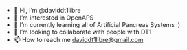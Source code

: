 - 👋 Hi, I’m @daviddt1libre
- 👀 I’m interested in OpenAPS
- 🌱 I’m currently learning all of Artificial Pancreas Systems :)
- 💞️ I’m looking to collaborate with people with DT1
- 📫 How to reach me daviddt1libre@gmail.com

<!---
daviddt1libre/daviddt1libre is a ✨ special ✨ repository because its `README.md` (this file) appears on your GitHub profile.
You can click the Preview link to take a look at your changes.
--->
